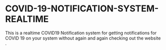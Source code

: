 # COVID-19-NOTIFICATION-SYSTEM-REALTIME
This is a realtime COVID19 Notification system for getting notifications for COVID 19 on your system without again and again checking out the website .
